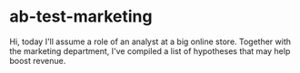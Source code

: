 # ab-test-marketing
Hi, today I'll assume a role of an analyst at a big online store. Together with the marketing department, I've compiled a list of hypotheses that may help boost revenue.
